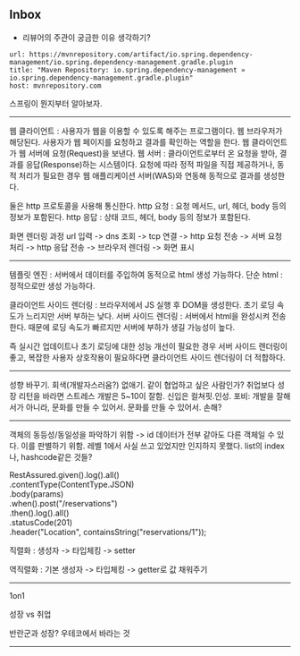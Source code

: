 ## Inbox

+ 리뷰어의 주관이 궁금한 이유 생각하기?


```cardlink
url: https://mvnrepository.com/artifact/io.spring.dependency-management/io.spring.dependency-management.gradle.plugin
title: "Maven Repository: io.spring.dependency-management » io.spring.dependency-management.gradle.plugin"
host: mvnrepository.com
```

스프링이 뭔지부터 알아보자.

---

웹 클라이언트 : 사용자가 웹을 이용할 수 있도록 해주는 프로그램이다. 웹 브라우저가 해당된다. 사용자가 웹 페이지를 요청하고 결과를 확인하는 역할을 한다. 웹 클라이언트가 웹 서버에 요청(Request)을 보낸다.
웹 서버 :  클라이언트로부터 온 요청을 받아, 결과를 응답(Response)하는 시스템이다. 요청에 따라 정적 파일을 직접 제공하거나, 동적 처리가 필요한 경우 웹 애플리케이션 서버(WAS)와 연동해 동적으로 결과를 생성한다.

둘은 http 프로토콜을 사용해 통신한다. 
http 요청 : 요청 메서드, url, 헤더, body 등의 정보가 포함된다.
http 응답 : 상태 코드, 헤더, body 등의 정보가 포함된다.

화면 렌더링 과정
url 입력 -> dns 조회 -> tcp 연결 -> http 요청 전송 -> 서버 요청 처리 -> http 응답 전송 -> 브라우저 렌더링 -> 화면 표시

---

템플릿 엔진 : 서버에서 데이터를 주입하여 동적으로 html 생성 가능하다.
단순 html :  정적으로만 생성 가능하다.

클라이언트 사이드 렌더링 : 브라우저에서 JS 실행 후 DOM을 생성한다. 초기 로딩 속도가 느리지만 서버 부하는 낮다.
서버 사이드 렌더링 : 서버에서 html을 완성시켜 전송한다. 때문에 로딩 속도가 빠르지만 서버에 부하가 생길 가능성이 높다.

즉 실시간 업데이트나 초기 로딩에 대한 성능 개선이 필요한 경우 서버 사이드 렌더링이 좋고, 복잡한 사용자 상호작용이 필요하다면 클라이언트 사이드 렌더링이 더 적합하다.


---
성향 바꾸기.
회색(개발자스러움?) 없애기.
같이 협업하고 싶은 사람인가?
취업보다 성장
리턴을 바라면 스트레스
개발은 5~10이 잘함. 신입은 컬쳐핏.인성.
포비: 개발을 잘해서가 아니라, 문화를 만들 수 있어서. 문화를 만들 수 있어서.
손해?

---

객체의 동등성/동일성을 파악하기 위함 -> id
데이터가 전부 같아도 다른 객체일 수 있다. 이를 판별하기 위함.
레벨 1에서 사실 쓰고 있었지만 인지하지 못했다. list의 index나, hashcode같은 것들?

RestAssured.given().log().all()  
        .contentType(ContentType.JSON)  
        .body(params)  
        .when().post("/reservations")  
        .then().log().all()  
        .statusCode(201)  
        .header("Location", containsString("reservations/1"));


직렬화 : 생성자 -> 타입체킹 -> setter

역직렬화 :  기본 생성자 -> 타입체킹 -> getter로 값 채워주기


---
1on1

성장 vs 취업

반란군과 성장?
우테코에서 바라는 것


---




